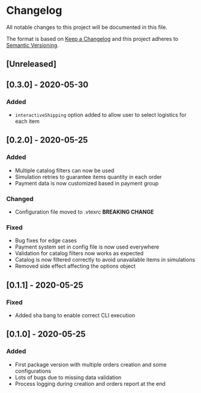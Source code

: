 # Changelog

All notable changes to this project will be documented in this file.

The format is based on [Keep a Changelog](http://keepachangelog.com/en/1.0.0/)
and this project adheres to [Semantic Versioning](http://semver.org/spec/v2.0.0.html).

## [Unreleased]

## [0.3.0] - 2020-05-30
### Added
- `interactiveShipping` option added to allow user to select logistics for each item

## [0.2.0] - 2020-05-25
### Added
- Multiple catalog filters can now be used
- Simulation retries to guarantee items quantity in each order
- Payment data is now customized based in payment group

### Changed
- Configuration file moved to .vtexrc **BREAKING CHANGE**

### Fixed
- Bug fixes for edge cases
- Payment system set in config file is now used everywhere
- Validation for catalog filters now works as expected
- Catalog is now filtered correctly to avoid unavailable items in simulations
- Removed side effect affecting the options object

## [0.1.1] - 2020-05-25
### Fixed
- Added sha bang to enable correct CLI execution

## [0.1.0] - 2020-05-25
### Added
- First package version with multiple orders creation and some configurations
- Lots of bugs due to missing data validation
- Process logging during creation and orders report at the end
